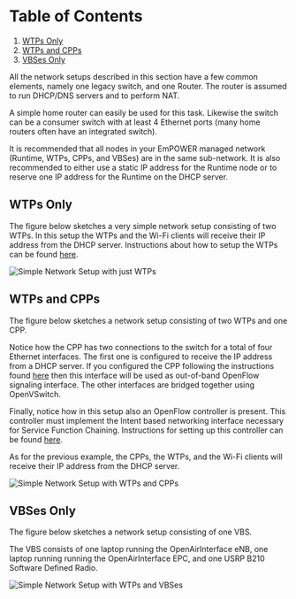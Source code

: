 # Table of Contents
1. [WTPs Only](#wtps)
2. [WTPs and CPPs](#wtpscpps)
3. [VBSes Only](#vbses)

All the network setups described in this section have a few common elements, namely one legacy switch, and one Router. The router is assumed to run DHCP/DNS servers and to perform NAT.

A simple home router can easily be used for this task. Likewise the switch can be a consumer switch with at least 4 Ethernet ports (many home routers often have an integrated switch).

It is recommended that all nodes in your EmPOWER managed network (Runtime, WTPs, CPPs, and VBSes) are in the same sub-network. It is also recommended to either use a static IP address for the Runtime node or to reserve one IP address for the Runtime on the DHCP server.

<a name="wtps"/>

## WTPs Only

The figure below sketches a very simple network setup consisting of two WTPs. In this setup the WTPs and the Wi-Fi clients will receive their IP address from the DHCP server. Instructions about how to setup the WTPs can be found [here](Setting-up-the-WTP).

![Simple Network Setup with just WTPs](https://raw.githubusercontent.com/wiki/5g-empower/5g-empower.github.io/figures/SimpleNetwork.png)

<a name="wtpscpps"/>

## WTPs and CPPs

The figure below sketches a network setup consisting of two WTPs and one CPP.

Notice how the CPP has two connections to the switch for a total of four Ethernet interfaces. The first one is configured to receive the IP address from a DHCP server. If you configured the CPP following the instructions found [here](Setting-up-the-CPP) then this interface will be used as out-of-band OpenFlow signaling interface. The other interfaces are bridged together using OpenVSwitch.

Finally, notice how in this setup also an OpenFlow controller is present. This controller must implement the Intent based networking interface necessary for Service Function Chaining. Instructions for setting up this controller can be found [here](https://github.com/5g-empower/5g-empower.github.io/wiki/Setting-up-the-Controller-Ryu).

As for the previous example, the CPPs, the WTPs, and the Wi-Fi clients will receive their IP address from the DHCP server.

![Simple Network Setup with WTPs and CPPs](https://raw.githubusercontent.com/wiki/5g-empower/5g-empower.github.io/figures/SimpleNetworkCPP.png)

<a name="vbses"/>

## VBSes Only

The figure below sketches a network setup consisting of one VBS.

The VBS consists of one laptop running the OpenAirInterface eNB, one laptop running running the OpenAirInterface EPC, and one USRP B210 Software Defined Radio.

![Simple Network Setup with WTPs and VBSes](https://raw.githubusercontent.com/wiki/5g-empower/5g-empower.github.io/figures/SimpleNetworkVBS.png)

